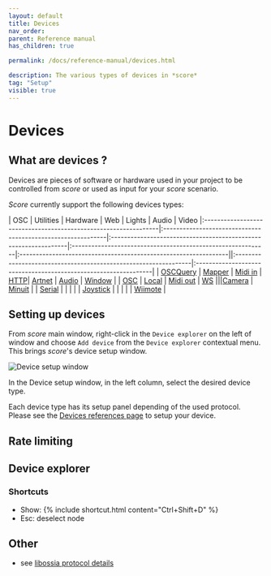 ```yaml
---
layout: default
title: Devices
nav_order:
parent: Reference manual
has_children: true

permalink: /docs/reference-manual/devices.html

description: The various types of devices in *score*
tag: "Setup"
visible: true
---
```


# Devices

## What are devices ?

Devices are pieces of software or hardware used in your project to be controlled from *score* or used as input for your *score* scenario.

*Score* currently support the following devices types:


| OSC                                                             | Utilities                                                   | Hardware                                                        | Web                                                               | Lights                                                          | Audio                                                   | Video
|:----------------------------------------------------------------|:------------------------------------------------------------|:----------------------------------------------------------------|:------------------------------------------------------------|:----------------------------------------------------------------||:----------------------------------------------------------------|:----------------------------------------------------------------|
| [OSCQuery](/score-docs/docs/reference-manual/devices-types/oscquery-device.html) | [Mapper](/score-docs/docs/reference-manual/devices-types/mapper-device.html) | [Midi in](/score-docs/docs/reference-manual/devices-types/midiin-device.html)    | [HTTP](/score-docs/docs/reference-manual/devices-types/http-device.html)| [Artnet](/score-docs/docs/reference-manual/devices-types/artnet-device.html)     | [Audio](/score-docs/docs/reference-manual/devices-types/audio-device.html)   | [Window](/score-docs/docs/reference-manual/devices-types/window-device.html)     |
| [OSC](/score-docs/docs/reference-manual/devices-types/osc-device.html)           | [Local](/score-docs/docs/reference-manual/devices-types/local-device.html)   | [Midi out](/score-docs/docs/reference-manual/devices-types/midiout-device.html)  | [WS](/score-docs/docs/reference-manual/devices-types/ws-device.html)               |||[Camera](/score-docs/docs/reference-manual/devices-types/camera-device.html)
| [Minuit](/score-docs/docs/reference-manual/devices-types/minuit-device.html)     |                                                             | [Serial](/score-docs/docs/reference-manual/devices-types/serial-device.html)     |                                                                   |
|                                                                 |                                                             | [Joystick](/score-docs/docs/reference-manual/devices-types/joystick-device.html) |                                                                   |
|                                                                 |                                                             | [Wiimote](/score-docs/docs/reference-manual/devices-types/wiimote-device.html)   |



## Setting up devices

From *score* main window, right-click in the `Device explorer` on the left of window and choose `Add device` from the `Device explorer` contextual menu. This brings *score*'s device setup window.

![Device setup window](/score-docs/assets/images/reference-manual/devices-types/add-device.gif "score device setup")

In the Device setup window, in the left column, select the desired device type.

Each device type has its setup panel depending of the used protocol. Please see the [Devices references page](/score-docs/docs/reference-manual/devices-references.html) to setup your device.

## Rate limiting


## Device explorer

### Shortcuts

- Show: {% include shortcut.html content="Ctrl+Shift+D" %}
- Esc: deselect node


## Other

- see [libossia protocol details](../site-libossia/features/oscquery.html)